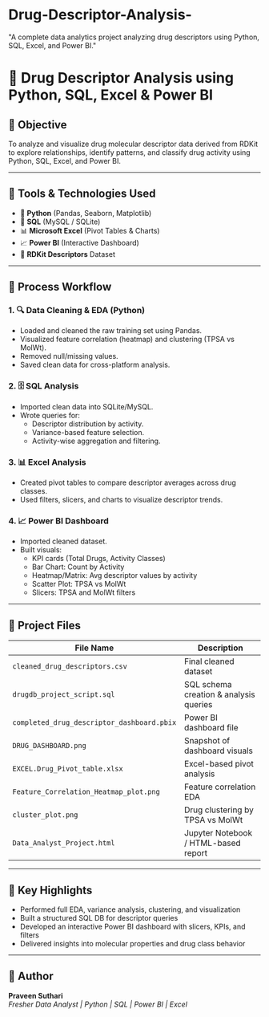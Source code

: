 # Drug-Descriptor-Analysis-
 "A complete data analytics project analyzing drug descriptors using Python, SQL, Excel, and Power BI."
# 💊 Drug Descriptor Analysis using Python, SQL, Excel & Power BI

## 🎯 Objective
To analyze and visualize drug molecular descriptor data derived from RDKit to explore relationships, identify patterns, and classify drug activity using Python, SQL, Excel, and Power BI.

---

## 🧰 Tools & Technologies Used

- 🐍 **Python** (Pandas, Seaborn, Matplotlib)
- 🧮 **SQL** (MySQL / SQLite)
- 📊 **Microsoft Excel** (Pivot Tables & Charts)
- 📈 **Power BI** (Interactive Dashboard)
- 📁 **RDKit Descriptors** Dataset

---

## 🧪 Process Workflow

### 1. 🔍 Data Cleaning & EDA (Python)
- Loaded and cleaned the raw training set using Pandas.
- Visualized feature correlation (heatmap) and clustering (TPSA vs MolWt).
- Removed null/missing values.
- Saved clean data for cross-platform analysis.

### 2. 🗄 SQL Analysis
- Imported clean data into SQLite/MySQL.
- Wrote queries for:
  - Descriptor distribution by activity.
  - Variance-based feature selection.
  - Activity-wise aggregation and filtering.

### 3. 📊 Excel Analysis
- Created pivot tables to compare descriptor averages across drug classes.
- Used filters, slicers, and charts to visualize descriptor trends.

### 4. 📈 Power BI Dashboard
- Imported cleaned dataset.
- Built visuals:
  - KPI cards (Total Drugs, Activity Classes)
  - Bar Chart: Count by Activity
  - Heatmap/Matrix: Avg descriptor values by activity
  - Scatter Plot: TPSA vs MolWt
  - Slicers: TPSA and MolWt filters

---

## 📂 Project Files

| File Name                                 | Description                                      |
|------------------------------------------|--------------------------------------------------|
| `cleaned_drug_descriptors.csv`           | Final cleaned dataset                           |
| `drugdb_project_script.sql`              | SQL schema creation & analysis queries          |
| `completed_drug_descriptor_dashboard.pbix` | Power BI dashboard file                        |
| `DRUG_DASHBOARD.png`                     | Snapshot of dashboard visuals                   |
| `EXCEL.Drug_Pivot_table.xlsx`            | Excel-based pivot analysis                      |
| `Feature_Correlation_Heatmap_plot.png`   | Feature correlation EDA                         |
| `cluster_plot.png`                       | Drug clustering by TPSA vs MolWt                |
| `Data_Analyst_Project.html`              | Jupyter Notebook / HTML-based report            |

---

## 🔑 Key Highlights

- Performed full EDA, variance analysis, clustering, and visualization
- Built a structured SQL DB for descriptor queries
- Developed an interactive Power BI dashboard with slicers, KPIs, and filters
- Delivered insights into molecular properties and drug class behavior

---

## 👤 Author

**Praveen Suthari**  
_Fresher Data Analyst | Python | SQL | Power BI | Excel_
